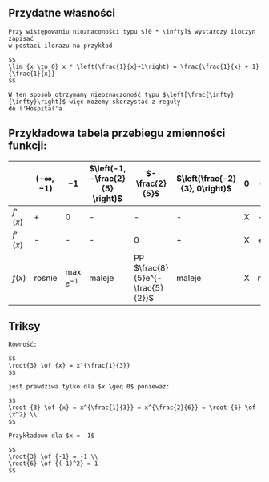 ## Przydatne własności

```{tip}
Przy wistępowaniu nioznaconości typu $[0 * \infty]$ wystarczy iloczyn zapisać
w postaci ilorazu na przykład

$$
\lim_{x \to 0} x * \left(\frac{1}{x}+1\right) = \frac{\frac{1}{x} + 1}{\frac{1}{x}}
$$

W ten sposób otrzymamy nieoznaczoność typu $\left[\frac{\infty}{\infty}\right]$ więc możemy skorzystać z reguły
de l'Hospital'a
```

## Przykładowa tabela przebiegu zmienności funkcji:

|          | $(-\infty, -1)$ | $-1$         | $\left(-1, -\frac{2}{5} \right)$ | $-\frac{2}{5}$                    | $\left(\frac{-2}{3}, 0\right)$ | 0 | $(0,2)$  | 2                | $(2, \infty)$ |
|----------|-----------------|--------------|----------------------------------|-----------------------------------|--------------------------------|---|----------|------------------|---------------|
|  $f'(x)$ | +               | 0            |  -                               | -                                 | -                              | X | -        | 0                | +             |
| $f''(x)$ | -               | -            | -                                | 0                                 | +                              | X | +        | +                | +             |
| $f(x)$   | rośnie          | max $e^{-1}$ | maleje                           | PP $\frac{8}{5}e^{-\frac{5}{2}}$  | maleje                         | X | maleje   | min $4 \sqrt{e}$ | rośnie        |

## Triksy

```{important}
Równość:

$$
\root{3} \of {x} = x^{\frac{1}{3}}
$$

jest prawdziwa tylko dla $x \geq 0$ ponieważ:

$$
\root {3} \of {x} = x^{\frac{1}{3}} = x^{\frac{2}{6}} = \root {6} \of {x^2} \\
$$

Przykładowo dla $x = -1$

$$
\root{3} \of {-1} = -1 \\
\root{6} \of {(-1)^2} = 1
$$

```
